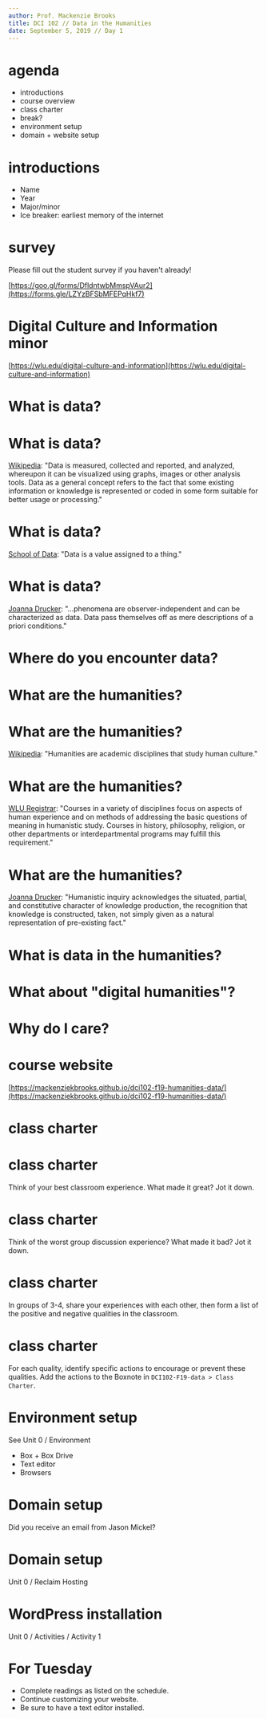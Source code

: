 ```yaml
---
author: Prof. Mackenzie Brooks
title: DCI 102 // Data in the Humanities
date: September 5, 2019 // Day 1
---
```


# agenda
* introductions
* course overview
* class charter
* break?
* environment setup
* domain + website setup

# introductions
* Name
* Year
* Major/minor
* Ice breaker: earliest memory of the internet 

# survey
Please fill out the student survey if you haven't already!

[https://goo.gl/forms/DfldntwbMmspVAur2](https://forms.gle/LZYzBFSbMFEPqHkf7)

# Digital Culture and Information minor
[https://wlu.edu/digital-culture-and-information](https://wlu.edu/digital-culture-and-information)

# What is data?

# What is data?

[Wikipedia](https://en.wikipedia.org/wiki/Data): "Data is measured, collected and reported, and analyzed, whereupon it can be visualized using graphs, images or other analysis tools. Data as a general concept refers to the fact that some existing information or knowledge is represented or coded in some form suitable for better usage or processing."

# What is data?

[School of Data](http://schoolofdata.org/handbook/courses/what-is-data): "Data is a value assigned to a thing."

# What is data?

[Joanna Drucker](http://www.digitalhumanities.org/dhq/vol/5/1/000091/000091.html): "...phenomena are observer-independent and can be characterized as data. Data pass themselves off as mere descriptions of a priori conditions."

# Where do you encounter data?

# What are the humanities? 

# What are the humanities? 
[Wikipedia](https://en.wikipedia.org/wiki/Humanities): "Humanities are academic disciplines that study human culture."

# What are the humanities? 

[WLU Registrar](http://catalog.wlu.edu/content.php?catoid=15&navoid=1194#HU): "Courses in a variety of disciplines focus on aspects of human experience and on methods of addressing the basic questions of meaning in humanistic study. Courses in history, philosophy, religion, or other departments or interdepartmental programs may fulfill this requirement."

# What are the humanities?

[Joanna Drucker](http://www.digitalhumanities.org/dhq/vol/5/1/000091/000091.html): "Humanistic inquiry acknowledges the situated, partial, and constitutive character of knowledge production, the recognition that knowledge is constructed, taken, not simply given as a natural representation of pre-existing fact."

# What is data in the humanities?

# What about "digital humanities"? 

# Why do I care? 

# course website
[https://mackenziekbrooks.github.io/dci102-f19-humanities-data/](https://mackenziekbrooks.github.io/dci102-f19-humanities-data/)

# class charter

# class charter
Think of your best classroom experience. What made it great? Jot it down.

# class charter
Think of the worst group discussion experience? What made it bad? Jot it down.

# class charter
In groups of 3-4, share your experiences with each other, then form a list of the positive and negative qualities in the classroom.

# class charter
For each quality, identify specific actions to encourage or prevent these qualities. Add the actions to the Boxnote in `DCI102-F19-data > Class Charter`. 

# Environment setup

See Unit 0 / Environment

* Box + Box Drive
* Text editor 
* Browsers

# Domain setup
Did you receive an email from Jason Mickel? 

# Domain setup

Unit 0 / Reclaim Hosting


# WordPress installation

Unit 0 / Activities / Activity 1

# For Tuesday 
* Complete readings as listed on the schedule. 
* Continue customizing your website.
* Be sure to have a text editor installed. 
